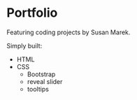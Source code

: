 # Portfolio
Featuring coding projects by Susan Marek.

Simply built:
  * HTML
  * CSS
    * Bootstrap
    * reveal slider
    * tooltips
  
